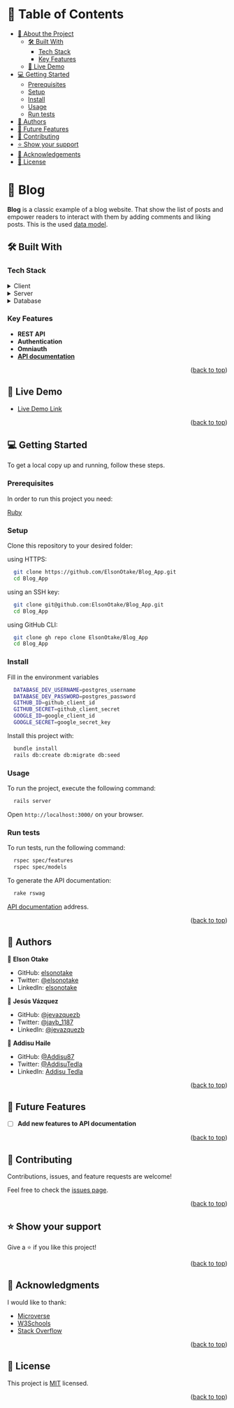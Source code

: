 <a name="readme-top"></a>

<!-- TABLE OF CONTENTS -->

# 📗 Table of Contents

- [📖 About the Project](#about-project)
  - [🛠 Built With](#built-with)
    - [Tech Stack](#tech-stack)
    - [Key Features](#key-features)
  - [🚀 Live Demo](#live-demo)
- [💻 Getting Started](#getting-started)
  - [Prerequisites](#prerequisites)
  - [Setup](#setup)
  - [Install](#install)
  - [Usage](#usage)
  - [Run tests](#run-tests)
- [👥 Authors](#authors)
- [🔭 Future Features](#future-features)
- [🤝 Contributing](#contributing)
- [⭐️ Show your support](#support)
- [🙏 Acknowledgements](#acknowledgements)
- [📝 License](#license)

<!-- PROJECT DESCRIPTION -->

# 📖 Blog <a name="about-project"></a>

**Blog** is a classic example of a blog website. That show the list of posts and empower readers to interact with them by adding comments and liking posts. This is the used [data model](./lib/assets/blog_app_erd.png).


## 🛠 Built With <a name="built-with"></a>

### Tech Stack <a name="tech-stack"></a>

<details>
  <summary>Client</summary>
  <ul>
    <li><a href="https://rubyonrails.org/">Ruby on Rails</a></li>
  </ul>
</details>

<details>
  <summary>Server</summary>
  <ul>
    <li><a href="https://github.com/igorkasyanchuk/active_storage_validations">Active Storage Validation</a></li>
    <li><a href="https://github.com/flyerhzm/bullet">Bullet</a></li>
    <li><a href="https://bulma.io/">Bulma</a></li>
    <li><a href="https://github.com/CanCanCommunity/cancancan">Cancancan</a></li>
    <li><a href="https://github.com/teamcapybara/capybara">Capybara</a></li>
    <li><a href="https://github.com/ankane/chartkick">Chartkick</a></li>
    <li><a href="https://rubygems.org/gems/devise/">Devise</a></li>
    <li><a href="https://github.com/thoughtbot/factory_bot">Factory Bot</a></li>
    <li><a href="https://github.com/faker-ruby/faker">Faker</a></li>
    <li><a href="https://github.com/norman/friendly_id">FriendlyId</a></li>
    <li><a href="https://jwt.io/">JWT</a></li>
    <li><a href="https://github.com/cookpad/omniauth-rails_csrf_protection">OmniAuth Rails CSRF Protection</a></li>
    <li><a href="https://github.com/omniauth/omniauth-github">OmniAuth GitHub</a></li>
    <li><a href="https://github.com/zquestz/omniauth-google-oauth2">OmniAuth Google OAuth2</a></li>
    <li><a href="https://github.com/ddnexus/pagy">Pagy</a></li>
    <li><a href="https://github.com/rspec/rspec-rails">RSpec Rails</a></li>
    <li><a href="https://github.com/rubocop/rubocop">Rubocop</a></li>
    <li><a href="https://stimulus.hotwired.dev/">Stimulus</a></li>
    <li><a href="https://github.com/hotwired/turbo-rails">Turbo Rails</a></li>
  </ul>
</details>

<details>
<summary>Database</summary>
  <ul>
    <li><a href="https://www.postgresql.org/">PostgreSQL</a></li>
    <li><a href="https://www.elephantsql.com/">ElephantSQL</a></li>
  </ul>
</details>

<!-- Features -->

### Key Features <a name="key-features"></a>

- **REST API**
- **Authentication**
- **Omniauth**
- **[API documentation](https://swagger.io/solutions/api-documentation/)**

<p align="right">(<a href="#readme-top">back to top</a>)</p>

<!-- LIVE DEMO -->

## 🚀 Live Demo <a name="live-demo"></a>

- [Live Demo Link](https://elsonotake-blog.onrender.com/)

<p align="right">(<a href="#readme-top">back to top</a>)</p>

<!-- GETTING STARTED -->

## 💻 Getting Started <a name="getting-started"></a>

To get a local copy up and running, follow these steps.

### Prerequisites

In order to run this project you need:

[Ruby](https://www.ruby-lang.org/en/)

### Setup

Clone this repository to your desired folder:

using HTTPS:
```sh
  git clone https://github.com/ElsonOtake/Blog_App.git
  cd Blog_App
```

using an SSH key:
```sh
  git clone git@github.com:ElsonOtake/Blog_App.git
  cd Blog_App
```

using GitHub CLI:
```sh
  git clone gh repo clone ElsonOtake/Blog_App
  cd Blog_App
```

### Install

Fill in the environment variables
```sh
  DATABASE_DEV_USERNAME=postgres_username
  DATABASE_DEV_PASSWORD=postgres_password
  GITHUB_ID=github_client_id
  GITHUB_SECRET=github_client_secret
  GOOGLE_ID=google_client_id
  GOOGLE_SECRET=google_secret_key
```

Install this project with:
```sh
  bundle install
  rails db:create db:migrate db:seed
```

### Usage

To run the project, execute the following command:

```sh
  rails server
```
Open `http://localhost:3000/` on your browser.

### Run tests

To run tests, run the following command:

```sh
  rspec spec/features
  rspec spec/models
```

To generate the API documentation:
```sh
  rake rswag
```
[API documentation](http://localhost:3000/api-docs/index.html) address.

<p align="right">(<a href="#readme-top">back to top</a>)</p>

<!-- AUTHORS -->

## 👥 Authors <a name="authors"></a>

👤 **Elson Otake**

- GitHub: [elsonotake](https://github.com/elsonotake)
- Twitter: [@elsonotake](https://twitter.com/elsonotake)
- LinkedIn: [elsonotake](https://linkedin.com/in/elsonotake)

👤 **Jesús Vázquez**

- GitHub: [@jevazquezb](https://github.com/jevazquezb)
- Twitter: [@javb_1187](https://twitter.com/javb_1187)
- LinkedIn: [@jevazquezb](https://www.linkedin.com/in/jevazquezb)

👤 **Addisu Haile**

- GitHub: [@Addisu87](https://github.com/Addisu87)
- Twitter: [@AddisuTedla](https://twitter.com/AddisuTedla)
- LinkedIn: [Addisu Tedla](www.linkedin.com/in/addisu-tedla/)

<p align="right">(<a href="#readme-top">back to top</a>)</p>

<!-- FUTURE FEATURES -->

## 🔭 Future Features <a name="future-features"></a>

- [ ] **Add new features to API documentation**

<p align="right">(<a href="#readme-top">back to top</a>)</p>

<!-- CONTRIBUTING -->

## 🤝 Contributing <a name="contributing"></a>

Contributions, issues, and feature requests are welcome!

Feel free to check the [issues page](../../issues/).

<p align="right">(<a href="#readme-top">back to top</a>)</p>

<!-- SUPPORT -->

## ⭐️ Show your support <a name="support"></a>

Give a ⭐️ if you like this project!

<p align="right">(<a href="#readme-top">back to top</a>)</p>

<!-- ACKNOWLEDGEMENTS -->

## 🙏 Acknowledgments <a name="acknowledgements"></a>

I would like to thank:

- [Microverse](https://www.microverse.org/)
- [W3Schools](https://www.w3schools.com/)
- [Stack Overflow](https://stackoverflow.com/)

<p align="right">(<a href="#readme-top">back to top</a>)</p>

<!-- LICENSE -->

## 📝 License <a name="license"></a>

This project is [MIT](./MIT.md) licensed.

<p align="right">(<a href="#readme-top">back to top</a>)</p>
